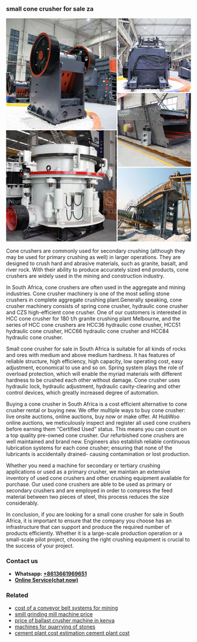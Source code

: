 <h3>small cone crusher for sale za</h3><img src='1708663637.jpg' alt=''><p>Cone crushers are commonly used for secondary crushing (although they may be used for primary crushing as well) in larger operations. They are designed to crush hard and abrasive materials, such as granite, basalt, and river rock. With their ability to produce accurately sized end products, cone crushers are widely used in the mining and construction industry.</p><p>In South Africa, cone crushers are often used in the aggregate and mining industries. Cone crusher machinery is one of the most selling stone crushers in complete aggregate crushing plant.Generally speaking, cone crusher machinery consists of spring cone crusher, hydraulic cone crusher and CZS high-efficient cone crusher. One of our customers is interested in HCC cone crusher for 180 t/h granite crushing plant Melbourne, and the series of HCC cone crushers are HCC36 hydraulic cone crusher, HCC51 hydraulic cone crusher, HCC66 hydraulic cone crusher and HCC84 hydraulic cone crusher.</p><p>Small cone crusher for sale in South Africa is suitable for all kinds of rocks and ores with medium and above medium hardness. It has features of reliable structure, high efficiency, high capacity, low operating cost, easy adjustment, economical to use and so on. Spring system plays the role of overload protection, which will enable the myriad materials with different hardness to be crushed each other without damage. Cone crusher uses hydraulic lock, hydraulic adjustment, hydraulic cavity-clearing and other control devices, which greatly increased degree of automation.</p><p>Buying a cone crusher in South Africa is a cost efficient alternative to cone crusher rental or buying new. We offer multiple ways to buy cone crusher: live onsite auctions, online auctions, buy now or make offer. At HubWoo online auctions, we meticulously inspect and register all used cone crushers before earning them “Certified Used” status. This means you can count on a top quality pre-owned cone crusher. Our refurbished cone crushers are well maintained and brand new. Engineers also establish reliable continuous lubrication systems for each cone crusher; ensuring that none of the lubricants is accidentally drained- causing contamination or lost production.</p><p>Whether you need a machine for secondary or tertiary crushing applications or used as a primary crusher, we maintain an extensive inventory of used cone crushers and other crushing equipment available for purchase. Our used cone crushers are able to be used as primary or secondary crushers and are employed in order to compress the feed material between two pieces of steel, this process reduces the size considerably.</p><p>In conclusion, if you are looking for a small cone crusher for sale in South Africa, it is important to ensure that the company you choose has an infrastructure that can support and produce the required number of products efficiently. Whether it is a large-scale production operation or a small-scale pilot project, choosing the right crushing equipment is crucial to the success of your project.</p><h3>Contact us</h3><ul><li><strong>Whatsapp:&nbsp;<a href="https://wa.me/8613661969651">+8613661969651</a></strong></li><li><a href="https://swt.shibang-china.com/?git&amp;zhl&amp;small cone crusher for sale za"><strong>Online Service(chat now)</strong></a></li></ul><h3>Related</h3><ul><li><a href='cost of a conveyor belt systems for mining.md'>cost of a conveyor belt systems for mining</a></li><li><a href='smill grinding mill machine price.md'>smill grinding mill machine price</a></li><li><a href='price of ballast crusher machine in kenya.md'>price of ballast crusher machine in kenya</a></li><li><a href='machines for quarrying of stones.md'>machines for quarrying of stones</a></li><li><a href='cement plant cost estimation cement plant cost.md'>cement plant cost estimation cement plant cost</a></li></ul>